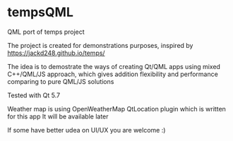# tempsQML
QML port of temps project

The project is created for demonstrations purposes, inspired by https://jackd248.github.io/temps/

The idea is to demostrate the ways of creating Qt/QML apps using mixed C++/QML/JS approach, which gives addition flexibility and performance comparing to pure QML/JS solutions

Tested with Qt 5.7

Weather map is using OpenWeatherMap QtLocation plugin which is written for this app
It will be available later

If some have better udea on UI/UX you are welcome :)
